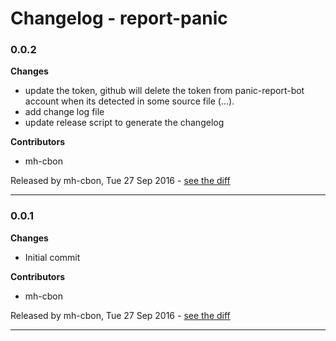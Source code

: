 # Changelog - report-panic

### 0.0.2

__Changes__

- update the token, github will delete the token from panic-report-bot account
  when its detected in some source file (...).
- add change log file
- update release script to generate the changelog

__Contributors__

- mh-cbon

Released by mh-cbon, Tue 27 Sep 2016 -
[see the diff](https://github.com/mh-cbon/report-panic/compare/0.0.1...0.0.2#diff)
______________

### 0.0.1

__Changes__

- Initial commit

__Contributors__

- mh-cbon

Released by mh-cbon, Tue 27 Sep 2016 -
[see the diff](https://github.com/mh-cbon/report-panic/compare/b1c3bcfa8dc8a69fa4cc8462c45ce7f0aa228fab...0.0.1#diff)
______________


